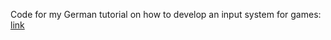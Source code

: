 Code for my German tutorial on how to develop an input system for games: [link](http://pewn.de/profile/WeHe/blog/)
